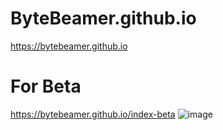 # ByteBeamer.github.io
https://bytebeamer.github.io
# For Beta
https://bytebeamer.github.io/index-beta
![image](https://img.shields.io/github/downloads/bytebeamer/ByteBeamer.github.io/total?style=for-the-badge)
